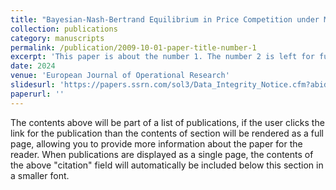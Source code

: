 ```yaml
---
title: "Bayesian-Nash-Bertrand Equilibrium in Price Competition under Multinomial Logit Demand"
collection: publications
category: manuscripts
permalink: /publication/2009-10-01-paper-title-number-1
excerpt: 'This paper is about the number 1. The number 2 is left for future work.'
date: 2024
venue: 'European Journal of Operational Research'
slidesurl: 'https://papers.ssrn.com/sol3/Data_Integrity_Notice.cfm?abid=4911498'
paperurl: ''
---
```


The contents above will be part of a list of publications, if the user clicks the link for the publication than the contents of section will be rendered as a full page, allowing you to provide more information about the paper for the reader. When publications are displayed as a single page, the contents of the above "citation" field will automatically be included below this section in a smaller font.
